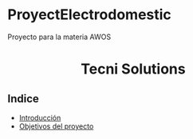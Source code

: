 # ProyectElectrodomestic
Proyecto para la materia AWOS
<h1 align="center">Tecni Solutions</h1>

## Indice
- [Introducción](#Introducción)
- [Objetivos del proyecto](#)

